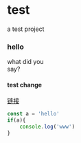 # test
a test project

### hello
what did you </br>
say?


#### test change 
<a href='./CHANGELOG.md'>链接</a>

``` javascript
const a = 'hello'
if(a){
    console.log('www')
}
```

```


```


